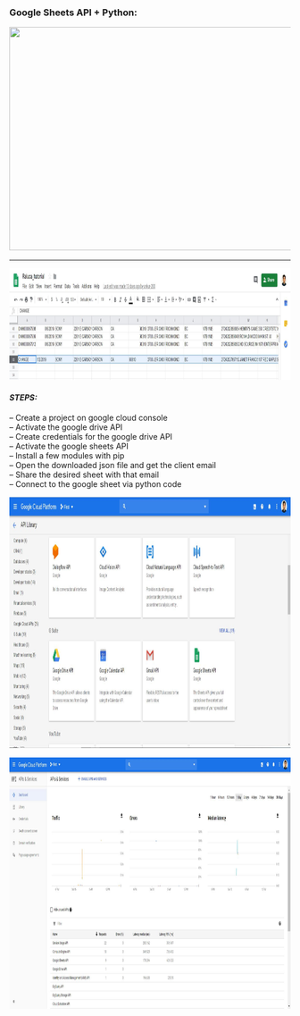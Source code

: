 ### Google Sheets API + Python:
<p align="left">
  <img width="800" height="400" src="https://i.ytimg.com/vi/cnPlKLEGR7E/maxresdefault.jpg">
</p>   

---  

<p align="center">
  <img width="1000" height="200" src="https://github.com/ankur715/GCP/blob/master/google_sheets_api/Capture_sheets.JPG"> 
</p>

#### _STEPS:_
– Create a project on google cloud console  
– Activate the google drive API  
– Create credentials for the google drive API  
– Activate the google sheets API  
– Install a few modules with pip  
– Open the downloaded json file and get the client email  
– Share the desired sheet with that email  
– Connect to the google sheet via python code  

<p align="center">
  <img width="800" height="450" src="https://github.com/ankur715/GCP/blob/master/google_sheets_api/Capture_API.JPG"> 
</p>

<p align="center">
  <img width="800" height="450" src="https://github.com/ankur715/GCP/blob/master/google_sheets_api/Capture_dashboard.JPG"> 
</p>
